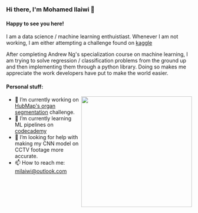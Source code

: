 ### Hi there, I'm Mohamed Ilaiwi 👋

<!--
**MoTheRoar/MoTheRoar** is a ✨ _special_ ✨ repository because its `README.md` (this file) appears on your GitHub profile.

Here are some ideas to get you started:
-->
#### Happy to see you here!

I am a data science / machine learning enthuistiast. Whenever I am not working, I am either attempting a challenge found on <a href='https://www.kaggle.com/'>kaggle</a>

After completing Andrew Ng's specialization course on machine learning, I am trying to solve regression / classification problems from the ground up and then implementing them through a python library. Doing so makes me appreciate the work developers have put to make the world easier. 

#### Personal stuff:

<p>
  <img align='right' width='300' src='https://tenor.com/view/coding-gif-18657810.gif'/>
</p>


- 🔭 I’m currently working on <a href='https://www.kaggle.com/competitions/hubmap-organ-segmentation'>HubMap's organ segmentation</a> challenge. 
- 🌱 I’m currently learning ML pipelines on <a href='https://www.codecademy.com/learn'>codecademy</a>
- 🤔 I’m looking for help with making my CNN model on CCTV footage more accurate.
- 📫 How to reach me: milaiwi@outlook.com

